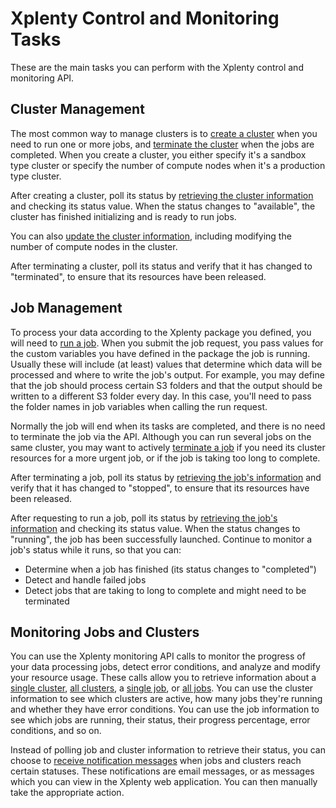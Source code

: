 # Xplenty Control and Monitoring Tasks

These are the main tasks you can perform with the Xplenty control and monitoring API.

## Cluster Management
The most common way to manage clusters is to [create a cluster](https://github.com/xplenty/xplenty-api-doc/blob/master/sections/create-cluster.md) when you need to run one or more jobs, and [terminate the cluster](https://github.com/xplenty/xplenty-api-doc/blob/master/sections/terminate-cluster.md) when the jobs are completed. 
When you create a cluster, you either specify it's a sandbox type cluster or specify the number of compute nodes when it's a production type cluster.

After creating a cluster, poll its status by [retrieving the cluster information](https://github.com/xplenty/xplenty-api-doc/blob/master/sections/get-cluster-information.md) and checking its status value. When the status changes to "available", the cluster has finished initializing and is ready to run jobs.

You can also [update the cluster information](https://github.com/xplenty/xplenty-api-doc/blob/master/sections/update-cluster.md), including modifying the number of compute nodes in the cluster.

After terminating a cluster, poll its status and verify that it has changed to "terminated", to ensure that its resources have been released.

## Job Management
To process your data according to the Xplenty package you defined, you will need to [run a job](https://github.com/xplenty/xplenty-api-doc/blob/master/sections/run-job.md). When you submit the job request, you pass values for the custom variables you have defined in the package the job is running. Usually these will include (at least) values that determine which data will be processed and where to write the job's output. For example, you may define that the job should process certain S3 folders and that the output should be written to a different S3 folder every day. In this case, you'll need to pass the folder names in job variables when calling the run request.

Normally the job will end when its tasks are completed, and there is no need to terminate the job via the API. Although you can run several jobs on the same cluster, you may want to actively [terminate a job](https://github.com/xplenty/xplenty-api-doc/blob/master/sections/terminate-job.md) if you need its cluster resources for a more urgent job, or if the job is taking too long to complete. 

After terminating a job, poll its status by [retrieving the job's information](https://github.com/xplenty/xplenty-api-doc/blob/master/sections/get-job-information.md) and verify that it has changed to "stopped", to ensure that its resources have been released.

After requesting to run a job, poll its status by [retrieving the job's information](https://github.com/xplenty/xplenty-api-doc/blob/master/sections/get-job-information.md) and checking its status value. When the status changes to "running", the job has been successfully launched. Continue to monitor a job's status while it runs, so that you can:
* Determine when a job has finished (its status changes to "completed") 
* Detect and handle failed jobs
* Detect jobs that are taking to long to complete and might need to be terminated 

## Monitoring Jobs and Clusters
You can use the Xplenty monitoring API calls to monitor the progress of your data processing jobs, detect error conditions, and analyze and modify your resource usage. These calls allow you to retrieve information about a [single cluster](https://github.com/xplenty/xplenty-api-doc/blob/master/sections/get-cluster-information.md), [all clusters](https://github.com/xplenty/xplenty-api-doc/blob/master/sections/list-clusters.md), a [single job](https://github.com/xplenty/xplenty-api-doc/blob/master/sections/get-job-information.md), or [all jobs](https://github.com/xplenty/xplenty-api-doc/blob/master/sections/list-jobs.md). You can use the cluster information to see which clusters are active, how many jobs they're running and whether they have error conditions. You can use the job information to see which jobs are running, their status, their progress percentage, error conditions, and so on.

Instead of polling job and cluster information to retrieve their status, you can choose to [receive notification messages](https://github.com/xplenty/xplenty-api-doc/blob/master/sections/watch-clusters-and-jobs.md) when jobs and clusters reach certain statuses. These notifications are email messages, or as messages which you can view in the Xplenty web application. You can then manually take the appropriate action.
